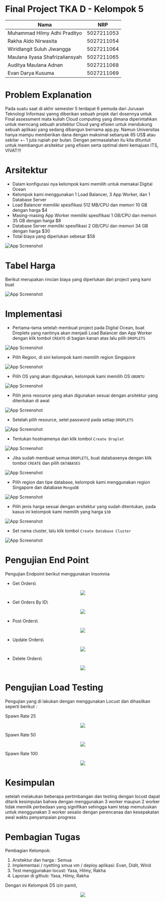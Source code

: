 # Final Project TKA D - Kelompok 5



| Nama                                                | NRP        |
| --------------------------------------------------- | ---------- |
| Muhammad Hilmy Adhi Pradityo  | 5027211053 |
| Rakha Aldo Nirwasita   | 5027211054 |
| Wiridlangit Suluh Jiwangga   | 5027211064 |
| Maulana Ilyasa Shafrizaliansyah  | 5027211065 | 
| Auditya Maulana Adnan  | 5027211068 |
| Evan Darya Kusuma  | 5027211069 |


# Problem Explanation

Pada suatu saat di akhir semester 5 terdapat 6 pemuda dari Jurusan Teknologi Informasi yanng diberikan sebuah projek dari dosennya untuk Final assessment mata kuliah Cloud computing yang dimana diperintahkan untuk merncang sebuah arsitektur Cloud yang efisien untuk mendukung sebuah aplikasi yang sedang dibangun bernama app.py. Namun Universitas hanya mampu memberikan dana dengan maksimal sebanyak 65 US$ atau sekitar +- 1 juta rupiah per bulan. Dengan permasalahan itu kita dituntut untuk membangun arsitektur yang efisien serta optimal demi kemajuan ITS, VIVAT!!!

# Arsitektur
- Dalam konfigurasi nya kelompok kami memilih untuk memakai Digital Ocean 
- Kelompok kami menggunakan 1 Load Balancer, 3 App Worker, dan 1 Database Server
- Load Balancer memiliki spesifikasi 512 MB/CPU dan memori 10 GB dengan harga $4
- Masing-masing App Worker memiliki spesifikasi 1 GB/CPU dan memori 35 GB dengan harga $8
- Database Server memiliki spesifikasi 2 GB/CPU dan memori 34 GB dengan harga $30
- Total biaya yang diperlukan sebesar $58

![App Screenshot](https://i.ibb.co/PxQHkJb/Whats-App-Image-2023-12-15-at-00-08-12.jpg)

# Tabel Harga
Berikut merupakan rincian biaya yang diperlukan dari project yang kami buat

![App Screenshot](https://i.ibb.co/jr94frQ/Whats-App-Image-2023-12-15-at-00-35-57.jpg)
  
# Implementasi
- Pertama-tama setelah membuat project pada Digital Ocean, buat Droplets yang nantinya akan menjadi Load Balancer dan App Worker dengan klik tombol `CREATE` di bagian kanan atas lalu pilih `DROPLETS`

![App Screenshot](https://i.ibb.co/JFB7NKV/Whats-App-Image-2023-12-14-at-22-52-57.jpg)

- Pilih Region, di sini kelompok kami memilih region Singapore

![App Screenshot](https://i.ibb.co/PW33bZY/Whats-App-Image-2023-12-14-at-22-54-43.jpg)

- Pilih OS yang akan digunakan, kelompok kami memilih OS `UBUNTU`

![App Screenshot](https://i.ibb.co/NLfhr17/Whats-App-Image-2023-12-14-at-22-55-09.jpg)

- Pilih jenis resource yang akan digunakan sesuai dengan arsitektur yang ditentukan di awal

![App Screenshot](https://i.ibb.co/LkSsTNH/Whats-App-Image-2023-12-14-at-22-55-43.jpg)

- Setelah pilih resource, setel password pada setiap `DROPLETS`

![App Screenshot](https://i.ibb.co/fkSZq2Z/Whats-App-Image-2023-12-14-at-22-56-03.jpg)

- Tentukan hostnamenya dan klik tombol `Create Droplet`

![App Screenshot](https://i.ibb.co/2580GsY/Whats-App-Image-2023-12-14-at-22-56-18.jpg)

- Jika sudah membuat semua `DROPLETS`, buat databasenya dengan klik tombol `CREATE` dan pilih `DATABASES`

![App Screenshot](https://i.ibb.co/m4NGGkh/Whats-App-Image-2023-12-14-at-23-09-19.jpg)

- Pilih region dan tipe database, kelompok kami menggunakan region Singapore dan database `MongoDB`

![App Screenshot](https://i.ibb.co/2n5rWPH/Whats-App-Image-2023-12-14-at-23-09-45.jpg)

- Pilih jenis harga sesuai dengan arsitektur yang sudah ditentukan, pada kasus ini kelompok kami memilih yang harga `$30`

![App Screenshot](https://i.ibb.co/hZJkbvx/Whats-App-Image-2023-12-14-at-23-10-03.jpg)

- Set nama cluster, lalu klik tombol `Create Database Cluster`

![App Screenshot](https://i.ibb.co/YybpVNB/Whats-App-Image-2023-12-14-at-23-10-24.jpg)

# Pengujian End Point
Pengujian Endpoint berikut menggunakan Insomnia
- Get Orders\

<p align="center">
    <img src="https://i.ibb.co/Ry9Ty0m/GET-ORDERS.png">
    
- Get Orders By ID\

<p align="center">
    <img src="https://i.ibb.co/R2j5vS8/GET-ORDERS-BY-ID.png">
    
- Post Orders\

<p align="center">
    <img src="https://i.ibb.co/d6pL0BP/POST-ORDERS.png">
    
- Update Orders\

<p align="center">
    <img src="https://i.ibb.co/gSGvDMb/UPDATE-ORDERS.png">
    
- Delete Orders\
<p align="center">
    <img src="https://i.ibb.co/j51s0bJ/DELETE-ORDER.png">
    
# Pengujian Load Testing

Pengujian yang di lakukan dengan menggunakan Locust dan dihasilkan seperti berikut :

Spawn Rate 25
<p align="center">
    <img src="https://i.ibb.co/jbgYxFP/image.png">

Spawn Rate 50
<p align="center">
    <img src="https://i.ibb.co/7r7q6Qw/image.png">

Spawn Rate 100
<p align="center">
    <img src="https://i.ibb.co/TLmYQW6/image.png">

  # Kesimpulan

setelah melakukan beberapa pertimbangan dan testing dengan locust dapat ditarik kesimpulan bahwa dengan menggunakan 3 worker maupun 2 worker tidak memilik perbedaan yang signifikan sehingga kami tetap memutuskan untuk menggunakan 3 worker sesaiio dengan perencanaa dan kesepakatan awal waktu penyampaian progress 
  

  # Pembagian Tugas
  
  Pembagian Kelompok:
  
1. Arsitektur dan harga : Semua
2. Implementasi / nyetting smua vm / deploy aplikasi: Evan, Didit, Wirid
3. Test menggunakan locust: Yasa, Hilmy, Rakha
4. Laporan di github: Yasa, Hilmy, Rakha

Dengan ini Kelompok D5 izin pamit,

<p align="center">
    <img src="https://i.ibb.co/Z6Hf5Rq/82u6f1.jpg">




